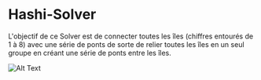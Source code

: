 # Hashi-Solver
L'objectif de ce Solver est de connecter toutes les îles (chiffres entourés de 1 à 8) avec une série de
ponts de sorte de relier toutes les îles en un seul groupe en créant une série de ponts entre les îles.


![Alt Text](https://media.giphy.com/media/4NDUsUh6djn2ZsL7ny/giphy.gif)
